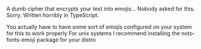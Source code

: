 A dumb cipher that encrypts your text into emojis... Nobody asked for this. Sorry.
Written horribly in TypeScript.

You actually have to have some sort of emojis configured on your system for this to work properly
For unix systems I recommend installing the noto-fonts-emoji package for your distro

